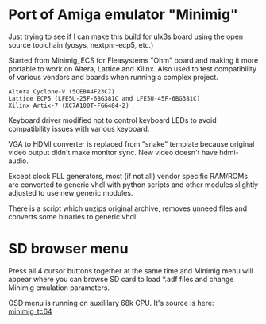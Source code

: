 # Port of Amiga emulator "Minimig"

Just trying to see if I can make this build for ulx3s board using the open source toolchain (yosys, nextpnr-ecp5, etc.)

Started from Minimig_ECS for Fleasystems "Ohm" board
and making it more portable to work on Altera, Lattice
and Xilinx. Also used to test compatibility of various
vendors and boards when running a complex project.

    Altera Cyclone-V (5CEBA4F23C7)
    Lattice ECP5 (LFE5U-25F-6BG381C and LFE5U-45F-6BG381C)
    Xilinx Artix-7 (XC7A100T-FGG484-2)

Keyboard driver modified not to control keyboard LEDs
to avoid compatibility issues with various keyboard.

VGA to HDMI converter is replaced from "snake" template
because original video output didn't make monitor sync.
New video doesn't have hdmi-audio.

Except clock PLL generators, most (if not all) vendor specific
RAM/ROMs are converted to generic vhdl with python scripts
and other modules slightly adjusted to use new generic modules.

There is a script which unzips original archive, removes
unneed files and converts some binaries to generic vhdl.

# SD browser menu

Press all 4 cursor buttons together at the same time and
Minimig menu will appear where you can browse SD card to
load *.adf files and change Minimig emulation parameters.

OSD menu is running on auxililary 68k CPU. It's source is here:
[minimig_tc64](https://github.com/robinsonb5/minimig_tc64)

